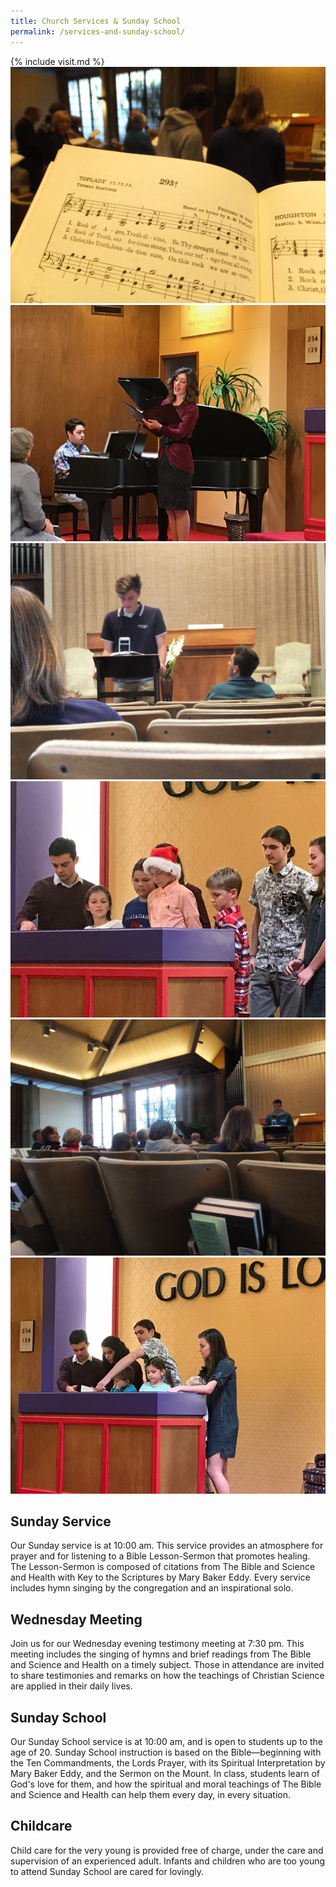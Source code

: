 ```yaml
---
title: Church Services & Sunday School
permalink: /services-and-sunday-school/
---
```


<div class="content-and-sidebar">

<aside markdown="1">
{% include visit.md %}
</aside>

<section markdown="1">

<aside class="carousel">
  <img alt="open hymnal and congregation singing" src="/media/hymn293.jpg">
  <img alt="pianist and soloist" src="/media/musicians.jpg">
  <img alt="" src="/media/ss-readings-1.jpg">
  <img alt="" src="/media/ss-christmas-1.jpg">
  <img alt="" src="/media/ss-readings-2.jpg">
  <img alt="" src="/media/ss-christmas-2.jpg">
</aside>
<script src="/assets/carousel.js"></script>

## Sunday Service

Our Sunday service is at <time datetime="10:00">10:00 am</time>. This service
provides an atmosphere for prayer and for listening to a Bible Lesson-Sermon
that promotes healing. The Lesson-Sermon is composed of citations from The Bible
and Science and Health with Key to the Scriptures by Mary Baker Eddy. Every
service includes hymn singing by the congregation and an inspirational solo.

## Wednesday Meeting

Join us for our Wednesday evening testimony meeting at <time
datetime="19:30">7:30 pm</time>. This meeting includes the singing of hymns and
brief readings from The Bible and Science and Health on a timely subject. Those
in attendance are invited to share testimonies and remarks on how the teachings
of Christian Science are applied in their daily lives.

## Sunday School

Our Sunday School service is at <time datetime="10:00">10:00 am</time>, and is
open to students up to the age of 20. Sunday School instruction is based on the
Bible—beginning with the Ten Commandments, the Lords Prayer, with its
Spiritual Interpretation by Mary Baker Eddy, and the Sermon on the Mount.  In
class, students learn of God's love for them, and how the spiritual and moral
teachings of The Bible and Science and Health can help them every day, in every
situation.

## Childcare

Child care for the very young is provided free of charge, under the care and
supervision of an experienced adult. Infants and children who are too young to
attend Sunday School are cared for lovingly.

</section>

</div>
